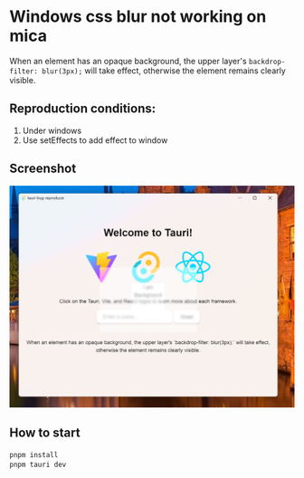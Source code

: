 # Windows css blur not working on mica

When an element has an opaque background, the upper layer's `backdrop-filter: blur(3px);` will take effect, otherwise the element remains clearly visible.

## Reproduction conditions:

1. Under windows
2. Use setEffects to add effect to window

## Screenshot

![preview](./screenshot.png)

## How to start

```bash
pnpm install
pnpm tauri dev
```
